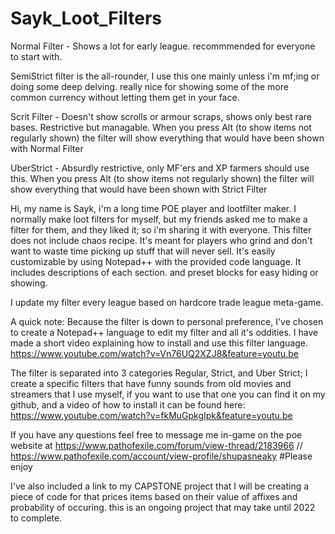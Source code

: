 # Sayk_Loot_Filters
Normal Filter - Shows a lot for early league. recommmended for everyone to start with.

SemiStrict filter is the all-rounder, I use this one mainly unless i'm mf;ing or doing some deep delving. really nice for showing some of the more common currency without letting them get in your face.

Scrit Filter - Doesn't show scrolls or armour scraps, shows only best rare bases. Restrictive but managable. When you press Alt (to show items not regularly shown) the filter will show everything that would have been shown with Normal Filter

UberStrict - Absurdly restrictive, only MF'ers and XP farmers should use this. When you press Alt (to show items not regularly shown) the filter will show everything that would have been shown with Strict Filter

Hi, my name is Sayk, i'm a long time POE player and lootfilter maker. I normally make loot filters for myself, but my friends asked me to make a filter for them, and they liked it; so i'm sharing it with everyone.
This filter does not include chaos recipe. 
It's meant for players who grind and don't want to waste time picking up stuff that will never sell.
It's easily customizable by using Notepad++ with the provided code language.
It includes descriptions of each section. and preset blocks for easy hiding or showing.

I update my filter every league based on hardcore trade league meta-game.

A quick note: Because the filter is down to personal preference, I've chosen to create a Notepad++ language to edit my filter and all it's oddities. I have made a short video explaining how to install and use this filter language. https://www.youtube.com/watch?v=Vn76UQ2XZJ8&feature=youtu.be

The filter is separated into 3 categories
Regular, Strict, and Uber Strict; I create a specific filters that have funny sounds from old movies and streamers that I use myself, if you want to use that one you can find it on my github, and a video of how to install it can be found here: https://www.youtube.com/watch?v=fkMuGpkgIpk&feature=youtu.be

If you have any questions feel free to message me in-game on the poe website at https://www.pathofexile.com/forum/view-thread/2183966 // https://www.pathofexile.com/account/view-profile/shupasneaky
#Please enjoy

I've also included a link to my CAPSTONE project that I will be creating a piece of code for that prices items based on their value of affixes and probability of occuring. this is an ongoing project that may take until 2022 to complete.
